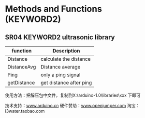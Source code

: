 #	Methods	and	Functions	(KEYWORD2)
## SR04	KEYWORD2	ultrasonic library


| function | Description |
| ----------- | ----------- |
| Distance | calculate the distance |
| DistanceAvg | Distance average |
| Ping | only a ping signal |
| getDistance | get distance after ping |




使用方法：把解压包中文件，复制到X:\arduino-1.0\libraries\xxx 下即可

技术支持：www.arduino.cn
硬件赞助：www.openjumper.com
淘宝：i3water.taobao.com
